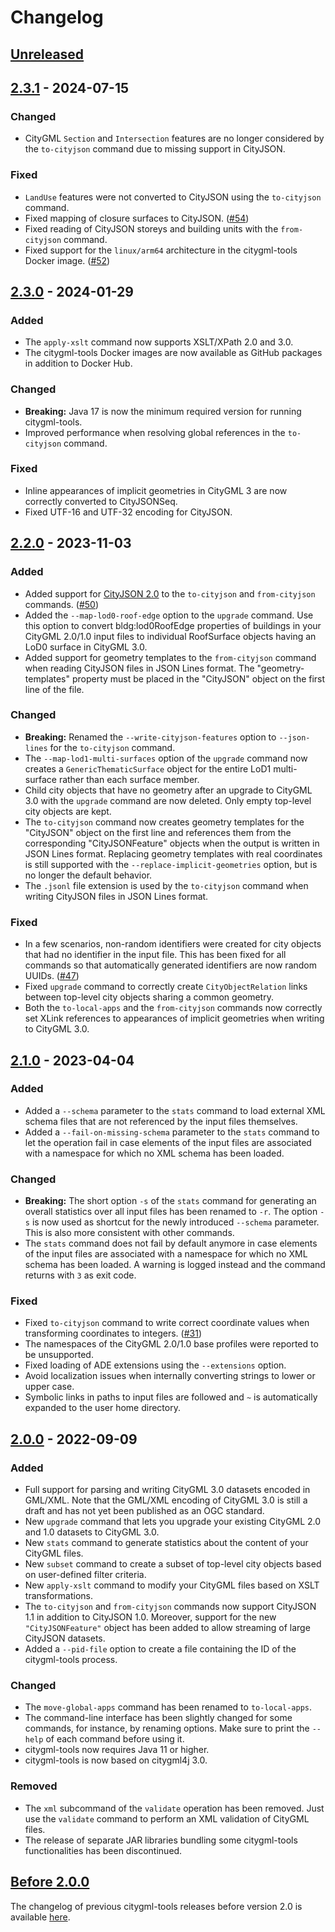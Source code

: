 # Changelog

## [Unreleased]

## [2.3.1] - 2024-07-15
### Changed
- CityGML `Section` and `Intersection` features are no longer considered by the `to-cityjson` command
  due to missing support in CityJSON.

### Fixed
- `LandUse` features were not converted to CityJSON using the `to-cityjson` command.
- Fixed mapping of closure surfaces to CityJSON. ([#54](https://github.com/citygml4j/citygml-tools/issues/54))
- Fixed reading of CityJSON storeys and building units with the `from-cityjson` command.
- Fixed support for the `linux/arm64` architecture in the citygml-tools Docker image.
  ([#52](https://github.com/citygml4j/citygml-tools/issues/52))

## [2.3.0] - 2024-01-29
### Added
- The `apply-xslt` command now supports XSLT/XPath 2.0 and 3.0.
- The citygml-tools Docker images are now available as GitHub packages in addition to Docker Hub.

### Changed
- **Breaking:** Java 17 is now the minimum required version for running citygml-tools.
- Improved performance when resolving global references in the `to-cityjson` command.

### Fixed
- Inline appearances of implicit geometries in CityGML 3 are now correctly converted to CityJSONSeq.
- Fixed UTF-16 and UTF-32 encoding for CityJSON.

## [2.2.0] - 2023-11-03
### Added
- Added support for [CityJSON 2.0](https://www.cityjson.org/specs/2.0.0/) to the `to-cityjson` and `from-cityjson`
  commands. ([#50](https://github.com/citygml4j/citygml-tools/issues/50))
- Added the `--map-lod0-roof-edge` option to the `upgrade` command. Use this option to convert bldg:lod0RoofEdge
  properties of buildings in your CityGML 2.0/1.0 input files to individual RoofSurface objects having an LoD0 surface
  in CityGML 3.0.
- Added support for geometry templates to the `from-cityjson` command when reading CityJSON files in JSON Lines format.
  The "geometry-templates" property must be placed in the "CityJSON" object on the first line of the file.

### Changed
- **Breaking:** Renamed the `--write-cityjson-features` option to `--json-lines` for the `to-cityjson` command.
- The `--map-lod1-multi-surfaces` option of the `upgrade` command now creates a `GenericThematicSurface` object
  for the entire LoD1 multi-surface rather than each surface member.
- Child city objects that have no geometry after an upgrade to CityGML 3.0 with the `upgrade` command are now deleted.
  Only empty top-level city objects are kept.
- The `to-cityjson` command now creates geometry templates for the "CityJSON" object on the first line and references
  them from the corresponding "CityJSONFeature" objects when the output is written in JSON Lines format. Replacing
  geometry templates with real coordinates is still supported with the `--replace-implicit-geometries` option, but is
  no longer the default behavior.
- The `.jsonl` file extension is used by the `to-cityjson` command when writing CityJSON files in JSON Lines format. 

### Fixed
- In a few scenarios, non-random identifiers were created for city objects that had no identifier in the input file.
  This has been fixed for all commands so that automatically generated identifiers are now random UUIDs.
  ([#47](https://github.com/citygml4j/citygml-tools/issues/47))
- Fixed `upgrade` command to correctly create `CityObjectRelation` links between top-level city objects sharing a
  common geometry.
- Both the `to-local-apps` and the `from-cityjson` commands now correctly set XLink references to appearances of
  implicit geometries when writing to CityGML 3.0.

## [2.1.0] - 2023-04-04
### Added
- Added a `--schema` parameter to the `stats` command to load external XML schema files that are not referenced by
  the input files themselves.
- Added a `--fail-on-missing-schema` parameter to the `stats` command to let the operation fail in case elements of
  the input files are associated with a namespace for which no XML schema has been loaded.

### Changed
- **Breaking:** The short option `-s` of the `stats` command for generating an overall statistics over all input files
  has been renamed to `-r`. The option `-s` is now used as shortcut for the newly introduced `--schema` parameter.
  This is also more consistent with other commands.
- The `stats` command does not fail by default anymore in case elements of the input files are associated with a
  namespace for which no XML schema has been loaded. A warning is logged instead and the command returns with `3` as
  exit code.

### Fixed
- Fixed `to-cityjson` command to write correct coordinate values when transforming coordinates to integers.
  ([#31](https://github.com/citygml4j/citygml-tools/issues/31))
- The namespaces of the CityGML 2.0/1.0 base profiles were reported to be unsupported.
- Fixed loading of ADE extensions using the `--extensions` option.
- Avoid localization issues when internally converting strings to lower or upper case.
- Symbolic links in paths to input files are followed and `~` is automatically expanded to the user home directory.

## [2.0.0] - 2022-09-09
### Added
- Full support for parsing and writing CityGML 3.0 datasets encoded in GML/XML. Note that the GML/XML encoding of
  CityGML 3.0 is still a draft and has not yet been published as an OGC standard.
- New `upgrade` command that lets you upgrade your existing CityGML 2.0 and 1.0 datasets to CityGML 3.0.
- New `stats` command to generate statistics about the content of your CityGML files.
- New `subset` command to create a subset of top-level city objects based on user-defined filter criteria.
- New `apply-xslt` command to modify your CityGML files based on XSLT transformations.
- The `to-cityjson` and `from-cityjson` commands now support CityJSON 1.1 in addition to CityJSON 1.0. Moreover,
  support for the new `"CityJSONFeature"` object has been added to allow streaming of large CityJSON datasets.
- Added a `--pid-file` option to create a file containing the ID of the citygml-tools process.

### Changed
- The `move-global-apps` command has been renamed to `to-local-apps`.
- The command-line interface has been slightly changed for some commands, for instance, by renaming options. Make sure
  to print the `--help` of each command before using it.
- citygml-tools now requires Java 11 or higher.
- citygml-tools is now based on citygml4j 3.0.

### Removed
- The `xml` subcommand of the `validate` operation has been removed. Just use the `validate` command to perform
  an XML validation of CityGML files.
- The release of separate JAR libraries bundling some citygml-tools functionalities has been discontinued.


## [Before 2.0.0]
The changelog of previous citygml-tools releases before version 2.0 is available
[here](https://github.com/citygml4j/citygml-tools/blob/citygml-tools-v1/CHANGES.md).

[Unreleased]: https://github.com/citygml4j/citygml-tools/compare/v2.3.1..HEAD
[2.3.1]: https://github.com/citygml4j/citygml-tools/releases/tag/v2.3.1
[2.3.0]: https://github.com/citygml4j/citygml-tools/releases/tag/v2.3.0
[2.2.0]: https://github.com/citygml4j/citygml-tools/releases/tag/v2.2.0
[2.1.0]: https://github.com/citygml4j/citygml-tools/releases/tag/v2.1.0
[2.0.0]: https://github.com/citygml4j/citygml-tools/releases/tag/v2.0.0
[Before 2.0.0]: https://github.com/citygml4j/citygml-tools/blob/citygml-tools-v1/CHANGES.md
